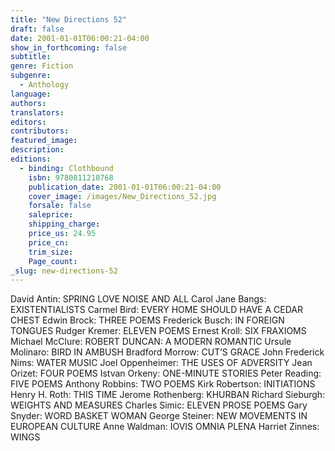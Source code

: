 ```yaml
---
title: "New Directions 52"
draft: false
date: 2001-01-01T06:00:21-04:00
show_in_forthcoming: false
subtitle:
genre: Fiction
subgenre:
  - Anthology
language:
authors:
translators:
editors:
contributors:
featured_image:
description:
editions:
  - binding: Clothbound
    isbn: 9780811210768
    publication_date: 2001-01-01T06:00:21-04:00
    cover_image: /images/New_Directions_52.jpg
    forsale: false
    saleprice:
    shipping_charge:
    price_us: 24.95
    price_cn:
    trim_size:
    Page_count:
_slug: new-directions-52
---
```


David Antin: SPRING LOVE NOISE AND ALL Carol Jane Bangs: EXISTENTIALISTS Carmel Bird: EVERY HOME SHOULD HAVE A CEDAR CHEST Edwin Brock: THREE POEMS Frederick Busch: IN FOREIGN TONGUES Rudger Kremer: ELEVEN POEMS Ernest Kroll: SIX FRAXIOMS Michael McClure: ROBERT DUNCAN: A MODERN ROMANTIC Ursule Molinaro: BIRD IN AMBUSH Bradford Morrow: CUT’S GRACE John Frederick Nims: WATER MUSIC Joel Oppenheimer: THE USES OF ADVERSITY Jean Orizet: FOUR POEMS Istvan Orkeny: ONE-MINUTE STORIES Peter Reading: FIVE POEMS Anthony Robbins: TWO POEMS Kirk Robertson: INITIATIONS Henry H. Roth: THIS TIME Jerome Rothenberg: KHURBAN Richard Sieburgh: WEIGHTS AND MEASURES Charles Simic: ELEVEN PROSE POEMS Gary Snyder: WORD BASKET WOMAN George Steiner: NEW MOVEMENTS IN EUROPEAN CULTURE Anne Waldman: IOVIS OMNIA PLENA Harriet Zinnes: WINGS

